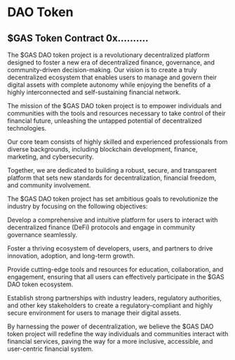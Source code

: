 # DAO Token

## $GAS Token Contract 0x..........

The $GAS DAO token project is a revolutionary decentralized platform designed to foster a new era of decentralized finance, governance, and community-driven decision-making. Our vision is to create a truly decentralized ecosystem that enables users to manage and govern their digital assets with complete autonomy while enjoying the benefits of a highly interconnected and self-sustaining financial network.

 The mission of the $GAS DAO token project is to empower individuals and communities with the tools and resources necessary to take control of their financial future, unleashing the untapped potential of decentralized technologies.

Our core team consists of highly skilled and experienced professionals from diverse backgrounds, including blockchain development, finance, marketing, and cybersecurity. 

Together, we are dedicated to building a robust, secure, and transparent platform that sets new standards for decentralization, financial freedom, and community involvement.

The $GAS DAO token project has set ambitious goals to revolutionize the industry by focusing on the following objectives:

Develop a comprehensive and intuitive platform for users to interact with decentralized finance (DeFi) protocols and engage in community governance seamlessly.

Foster a thriving ecosystem of developers, users, and partners to drive innovation, adoption, and long-term growth.

Provide cutting-edge tools and resources for education, collaboration, and engagement, ensuring that all users can effectively participate in the $GAS DAO token ecosystem.

Establish strong partnerships with industry leaders, regulatory authorities, and other key stakeholders to create a regulatory-compliant and highly secure environment for users to manage their digital assets.

By harnessing the power of decentralization, we believe the $GAS DAO token project will redefine the way individuals and communities interact with financial services, paving the way for a more inclusive, accessible, and user-centric financial system.